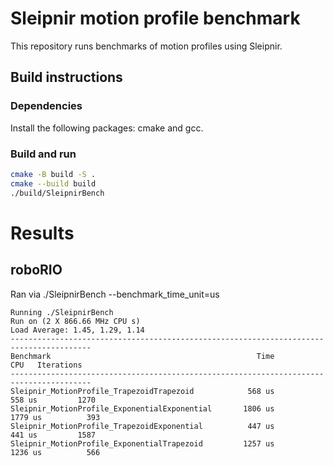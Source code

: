 # Sleipnir motion profile benchmark

This repository runs benchmarks of motion profiles using Sleipnir.

## Build instructions

### Dependencies

Install the following packages: cmake and gcc.

### Build and run

```bash
cmake -B build -S .
cmake --build build
./build/SleipnirBench
```

# Results

## roboRIO

Ran via ./SleipnirBench --benchmark_time_unit=us

```
Running ./SleipnirBench
Run on (2 X 866.66 MHz CPU s)
Load Average: 1.45, 1.29, 1.14
----------------------------------------------------------------------------------------
Benchmark                                              Time             CPU   Iterations
----------------------------------------------------------------------------------------
Sleipnir_MotionProfile_TrapezoidTrapezoid            568 us          558 us         1270
Sleipnir_MotionProfile_ExponentialExponential       1806 us         1779 us          393
Sleipnir_MotionProfile_TrapezoidExponential          447 us          441 us         1587
Sleipnir_MotionProfile_ExponentialTrapezoid         1257 us         1236 us          566
```
